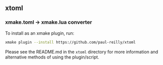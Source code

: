 ## xtoml

### xmake.toml -> xmake.lua converter

To install as an xmake plugin, run:

```bash
xmake plugin --install https://github.com/paul-reilly/xtoml
```

Please see the README.md in the `xtoml` directory for more information
and alternative methods of using the plugin/script.


